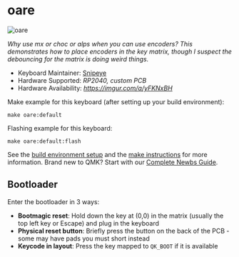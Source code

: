 # oare

![oare](https://imgur.com/a/yFKNxBH)

*Why use mx or choc or alps when you can use encoders?  This demonstrates how to place encoders in the key matrix, though I suspect the debouncing for the matrix is doing weird things.*

* Keyboard Maintainer: [Snipeye](https://github.com/Snipeye)
* Hardware Supported: *RP2040, custom PCB*
* Hardware Availability: *https://imgur.com/a/yFKNxBH*

Make example for this keyboard (after setting up your build environment):

    make oare:default

Flashing example for this keyboard:

    make oare:default:flash

See the [build environment setup](https://docs.qmk.fm/#/getting_started_build_tools) and the [make instructions](https://docs.qmk.fm/#/getting_started_make_guide) for more information. Brand new to QMK? Start with our [Complete Newbs Guide](https://docs.qmk.fm/#/newbs).

## Bootloader

Enter the bootloader in 3 ways:

* **Bootmagic reset**: Hold down the key at (0,0) in the matrix (usually the top left key or Escape) and plug in the keyboard
* **Physical reset button**: Briefly press the button on the back of the PCB - some may have pads you must short instead
* **Keycode in layout**: Press the key mapped to `QK_BOOT` if it is available
